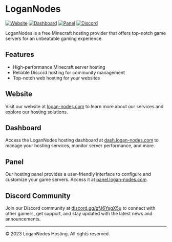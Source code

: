 # LoganNodes

[![Website](https://img.shields.io/badge/Website-logan--nodes.com-blue)](https://logan-nodes.com)
[![Dashboard](https://img.shields.io/badge/Dashboard-dash.logan--nodes.com-blue)](https://dash.logan-nodes.com)
[![Panel](https://img.shields.io/badge/Panel-panel.logan--nodes.com-blue)](https://panel.logan-nodes.com)
[![Discord](https://img.shields.io/badge/Discord-join-7289DA)](https://discord.gg/gfJ6YsgX5u)

LoganNodes is a free Minecraft hosting provider that offers top-notch game servers for an unbeatable gaming experience.

## Features

- High-performance Minecraft server hosting
- Reliable Discord hosting for community management
- Top-notch web hosting for your websites

## Website

Visit our website at [logan-nodes.com](https://logan-nodes.com) to learn more about our services and explore our hosting solutions.

## Dashboard

Access the LoganNodes hosting dashboard at [dash.logan-nodes.com](https://dash.logan-nodes.com) to manage your hosting services, monitor server performance, and more.

## Panel

Our hosting panel provides a user-friendly interface to configure and customize your game servers. Access it at [panel.logan-nodes.com](https://panel.logan-nodes.com).

## Discord Community

Join our Discord community at [discord.gg/gfJ6YsgX5u](https://discord.gg/gfJ6YsgX5u) to connect with other gamers, get support, and stay updated with the latest news and announcements.

---

© 2023 LoganNodes Hosting. All rights reserved.
